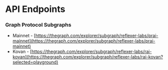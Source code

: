 # API Endpoints

### Graph Protocol Subgraphs

* Mainnet - [https://thegraph.com/explorer/subgraph/reflexer-labs/prai-mainnet](https://thegraph.com/explorer/subgraph/reflexer-labs/prai-mainnet)
* Kovan - [https://thegraph.com/explorer/subgraph/reflexer-labs/rai-kovan](https://thegraph.com/explorer/subgraph/reflexer-labs/rai-kovan?selected=playground)

